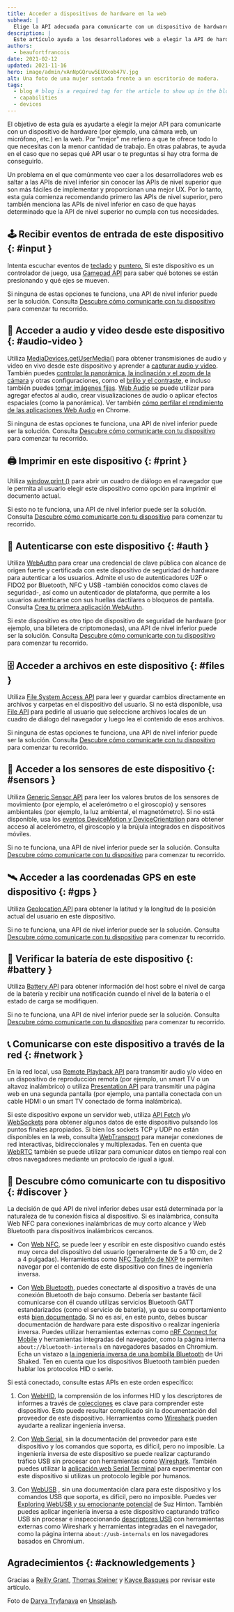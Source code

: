 ```yaml
---
title: Acceder a dispositivos de hardware en la web
subhead: |
  Elige la API adecuada para comunicarte con un dispositivo de hardware de tu elección.
description: |
  Este artículo ayuda a los desarrolladores web a elegir la API de hardware adecuada en función de un dispositivo determinado.
authors:
  - beaufortfrancois
date: 2021-02-12
updated: 2021-11-16
hero: image/admin/vAnNpGQruw5EUXxob47V.jpg
alt: Una foto de una mujer sentada frente a un escritorio de madera.
tags:
  - blog # blog is a required tag for the article to show up in the blog.
  - capabilities
  - devices
---
```


El objetivo de esta guía es ayudarte a elegir la mejor API para comunicarte con un dispositivo de hardware (por ejemplo, una cámara web, un micrófono, etc.) en la web. Por "mejor" me refiero a que te ofrece todo lo que necesitas con la menor cantidad de trabajo. En otras palabras, te ayuda en el caso que no sepas qué API usar o te preguntas si hay otra forma de conseguirlo.

Un problema en el que comúnmente veo caer a los desarrolladores web es saltar a las APIs de nivel inferior sin conocer las APIs de nivel superior que son más fáciles de implementar y proporcionan una mejor UX. Por lo tanto, esta guía comienza recomendando primero las APIs de nivel superior, pero también menciona las APIs de nivel inferior en caso de que hayas determinado que la API de nivel superior no cumpla con tus necesidades.

## 🕹 Recibir eventos de entrada de este dispositivo {: #input }

Intenta escuchar eventos de [teclado](https://developer.mozilla.org/docs/Web/API/KeyboardEvent) y [puntero.](https://developer.mozilla.org/docs/Web/API/Pointer_events) Si este dispositivo es un controlador de juego, usa [Gamepad API](/gamepad/) para saber qué botones se están presionando y qué ejes se mueven.

Si ninguna de estas opciones te funciona, una API de nivel inferior puede ser la solución. Consulta [Descubre cómo comunicarte con tu dispositivo](#discover) para comenzar tu recorrido.

## 📸 Acceder a audio y video desde este dispositivo {: #audio-video }

Utiliza [MediaDevices.getUserMedia()](https://developer.mozilla.org/docs/Web/API/MediaDevices/getUserMedia) para obtener transmisiones de audio y video en vivo desde este dispositivo y aprender a [capturar audio y video](https://www.html5rocks.com/en/tutorials/getusermedia/intro/). También puedes [controlar la panorámica, la inclinación y el zoom de la cámara](/camera-pan-tilt-zoom/) y otras configuraciones, como el [brillo y el contraste](https://developers.google.com/web/updates/2016/12/imagecapture), e incluso también puedes [tomar imágenes fijas](https://beaufortfrancois.github.io/sandbox/image-capture/playground). [Web Audio](https://developer.mozilla.org/docs/Web/API/Web_Audio_API) se puede utilizar para agregar efectos al audio, crear visualizaciones de audio o aplicar efectos espaciales (como la panorámica). Ver también [cómo perfilar el rendimiento de las aplicaciones Web Audio](/profiling-web-audio-apps-in-chrome/) en Chrome.

Si ninguna de estas opciones te funciona, una API de nivel inferior puede ser la solución. Consulta [Descubre cómo comunicarte con tu dispositivo](#discover) para comenzar tu recorrido.

## 🖨 Imprimir en este dispositivo {: #print }

Utiliza [window.print ()](https://developer.mozilla.org/docs/Web/API/Window/print) para abrir un cuadro de diálogo en el navegador que le permita al usuario elegir este dispositivo como opción para imprimir el documento actual.

Si esto no te funciona, una API de nivel inferior puede ser la solución. Consulta [Descubre cómo comunicarte con tu dispositivo](#discover) para comenzar tu recorrido.

## 🔐 Autenticarse con este dispositivo {: #auth }

Utiliza [WebAuthn](https://webauthn.io/) para crear una credencial de clave pública con alcance de origen fuerte y certificada con este dispositivo de seguridad de hardware para autenticar a los usuarios. Admite el uso de autenticadores U2F o FIDO2 por Bluetooth, NFC y USB -también conocidos como claves de seguridad-, así como un autenticador de plataforma, que permite a los usuarios autenticarse con sus huellas dactilares o bloqueos de pantalla. Consulta [Crea tu primera aplicación WebAuthn](https://developers.google.com/codelabs/webauthn-reauth).

Si este dispositivo es otro tipo de dispositivo de seguridad de hardware (por ejemplo, una billetera de criptomonedas), una API de nivel inferior puede ser la solución. Consulta [Descubre cómo comunicarte con tu dispositivo](#discover) para comenzar tu recorrido.

## 🗄 Acceder a archivos en este dispositivo {: #files }

Utiliza [File System Access API](/file-system-access/) para leer y guardar cambios directamente en archivos y carpetas en el dispositivo del usuario. Si no está disponible, usa [File API](https://developer.mozilla.org/docs/Web/API/File/Using_files_from_web_applications) para pedirle al usuario que seleccione archivos locales de un cuadro de diálogo del navegador y luego lea el contenido de esos archivos.

Si ninguna de estas opciones te funciona, una API de nivel inferior puede ser la solución. Consulta [Descubre cómo comunicarte con tu dispositivo](#discover) para comenzar tu recorrido.

## 🧲 Acceder a los sensores de este dispositivo {: #sensors }

Utiliza [Generic Sensor API](/generic-sensor/) para leer los valores brutos de los sensores de movimiento (por ejemplo, el acelerómetro o el giroscopio) y sensores ambientales (por ejemplo, la luz ambiental, el magnetómetro). Si no está disponible, usa los [eventos DeviceMotion y DeviceOrientation](https://developers.google.com/web/fundamentals/native-hardware/device-orientation) para obtener acceso al acelerómetro, el giroscopio y la brújula integrados en dispositivos móviles.

Si no te funciona, una API de nivel inferior puede ser la solución. Consulta [Descubre cómo comunicarte con tu dispositivo](#discover) para comenzar tu recorrido.

## 🛰 Acceder a las coordenadas GPS en este dispositivo {: #gps }

Utiliza [Geolocation API](https://developers.google.com/web/fundamentals/native-hardware/user-location) para obtener la latitud y la longitud de la posición actual del usuario en este dispositivo.

Si no te funciona, una API de nivel inferior puede ser la solución. Consulta [Descubre cómo comunicarte con tu dispositivo](#discover) para comenzar tu recorrido.

## 🔋 Verificar la batería de este dispositivo {: #battery }

Utiliza [Battery API](https://developer.mozilla.org/docs/Web/API/Battery_Status_API) para obtener información del host sobre el nivel de carga de la batería y recibir una notificación cuando el nivel de la batería o el estado de carga se modifiquen.

Si no te funciona, una API de nivel inferior puede ser la solución. Consulta [Descubre cómo comunicarte con tu dispositivo](#discover) para comenzar tu recorrido.

## 📞 Comunicarse con este dispositivo a través de la red {: #network }

En la red local, usa [Remote Playback API](https://developers.google.com/web/updates/2018/04/present-web-pages-to-secondary-attached-displays) para transmitir audio y/o video en un dispositivo de reproducción remota (por ejemplo, un smart TV o un altavoz inalámbrico) o utiliza [Presentation API](https://developers.google.com/web/updates/2018/04/present-web-pages-to-secondary-attached-displays) para transmitir una página web en una segunda pantalla (por ejemplo, una pantalla conectada con un cable HDMI o un smart TV conectado de forma inalámbrica).

Si este dispositivo expone un servidor web, utiliza [API Fetch](https://developer.mozilla.org/docs/Web/API/Fetch_API) y/o [WebSockets](https://developer.mozilla.org/docs/Web/API/WebSockets_API) para obtener algunos datos de este dispositivo pulsando los puntos finales apropiados. Si bien los sockets TCP y UDP no están disponibles en la web, consulta [WebTransport](/webtransport/) para manejar conexiones de red interactivas, bidireccionales y multiplexadas. Ten en cuenta que [WebRTC](/webrtc-standard-announcement/) también se puede utilizar para comunicar datos en tiempo real con otros navegadores mediante un protocolo de igual a igual.

## 🧱 Descubre cómo comunicarte con tu dispositivo {: #discover }

La decisión de qué API de nivel inferior debes usar está determinada por la naturaleza de tu conexión física al dispositivo. Si es inalámbrica, consulta Web NFC para conexiones inalámbricas de muy corto alcance y Web Bluetooth para dispositivos inalámbricos cercanos.

- Con [Web NFC](/nfc), se puede leer y escribir en este dispositivo cuando estés muy cerca del dispositivo del usuario (generalmente de 5 a 10 cm, de 2 a 4 pulgadas). Herramientas como [NFC TagInfo de NXP](https://play.google.com/store/apps/details?id=com.nxp.taginfolite) te permiten navegar por el contenido de este dispositivo con fines de ingeniería inversa.

- Con [Web Bluetooth](/bluetooth/), puedes conectarte al dispositivo a través de una conexión Bluetooth de bajo consumo. Debería ser bastante fácil comunicarse con él cuando utilizas servicios Bluetooth GATT estandarizados (como el servicio de batería), ya que su comportamiento está [bien documentado](https://www.bluetooth.com/specifications/gatt/). Si no es así, en este punto, debes buscar documentación de hardware para este dispositivo o realizar ingeniería inversa. Puedes utilizar herramientas externas como [nRF Connect for Mobile](https://play.google.com/store/apps/details?id=no.nordicsemi.android.mcp) y herramientas integradas del navegador, como la página interna `about://bluetooth-internals` en navegadores basados en Chromium. Echa un vistazo a [la ingeniería inversa de una bombilla Bluetooth](https://urish.medium.com/reverse-engineering-a-bluetooth-lightbulb-56580fcb7546) de Uri Shaked. Ten en cuenta que los dispositivos Bluetooth también pueden hablar los protocolos HID o serie.

Si está conectado, consulte estas APIs en este orden específico:

1. Con [WebHID](/hid/), la comprensión de los informes HID y los descriptores de informes a través de [colecciones](https://webhid-collections.glitch.me/) es clave para comprender este dispositivo. Esto puede resultar complicado sin la documentación del proveedor de este dispositivo. Herramientas como [Wireshark](https://gitlab.com/wireshark/wireshark/-/wikis/CaptureSetup/USB) pueden ayudarte a realizar ingeniería inversa.

2. Con [Web Serial](/serial/), sin la documentación del proveedor para este dispositivo y los comandos que soporta, es difícil, pero no imposible. La ingeniería inversa de este dispositivo se puede realizar capturando tráfico USB sin procesar con herramientas como [Wireshark](https://gitlab.com/wireshark/wireshark/-/wikis/CaptureSetup/USB). También puedes utilizar la [aplicación web Serial Terminal](https://googlechromelabs.github.io/serial-terminal/) para experimentar con este dispositivo si utilizas un protocolo legible por humanos.

3. Con [WebUSB](/usb/) , sin una documentación clara para este dispositivo y los comandos USB que soporta, es difícil, pero no imposible. Puedes ver [Exploring WebUSB y su emocionante potencial](https://www.youtube.com/watch?v=IpfZ8Nj3uiE) de Suz Hinton. También puedes aplicar ingeniería inversa a este dispositivo capturando tráfico USB sin procesar e inspeccionando [descriptores USB](https://www.beyondlogic.org/usbnutshell/usb5.shtml) con herramientas externas como Wireshark y herramientas integradas en el navegador, como la página interna `about://usb-internals` en los navegadores basados en Chromium.

## Agradecimientos {: #acknowledgements }

Gracias a [Reilly Grant](https://github.com/reillyeon), [Thomas Steiner](/authors/thomassteiner/) y [Kayce Basques](/authors/kaycebasques/) por revisar este artículo.

Foto de [Darya Tryfanava](https://unsplash.com/@darya_tryfanava) en [Unsplash](https://unsplash.com/photos/uZBGDkYkvhM).
